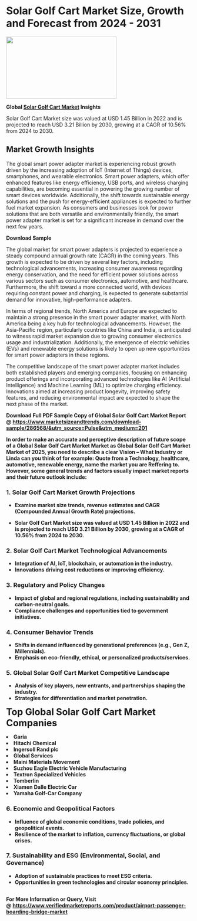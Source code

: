 <H1>Solar Golf Cart Market Size, Growth and Forecast from 2024 - 2031</H1><img class="aligncenter size-medium wp-image-584254" src="https://thirdeyenews.in/wp-content/uploads/2024/09/Global-Market-Research-300x168.jpeg" alt="" width="300" height="168" /><p><strong>Global&nbsp;<a href="https://www.marketsizeandtrends.com/download-sample/286568/&amp;utm_source=Pulse&amp;utm_medium=201">Solar Golf Cart Market</a> Insights</strong></p><p>Solar Golf Cart Market size was valued at USD 1.45 Billion in 2022 and is projected to reach USD 3.21 Billion by 2030, growing at a CAGR of 10.56% from 2024 to 2030.</p><p><h2>Market Growth Insights</h2> <p>The global smart power adapter market is experiencing robust growth driven by the increasing adoption of IoT (Internet of Things) devices, smartphones, and wearable electronics. Smart power adapters, which offer enhanced features like energy efficiency, USB ports, and wireless charging capabilities, are becoming essential in powering the growing number of smart devices worldwide. Additionally, the shift towards sustainable energy solutions and the push for energy-efficient appliances is expected to further fuel market expansion. As consumers and businesses look for power solutions that are both versatile and environmentally friendly, the smart power adapter market is set for a significant increase in demand over the next few years.</p> <p><strong>Download Sample</strong></p> <p>The global market for smart power adapters is projected to experience a steady compound annual growth rate (CAGR) in the coming years. This growth is expected to be driven by several key factors, including technological advancements, increasing consumer awareness regarding energy conservation, and the need for efficient power solutions across various sectors such as consumer electronics, automotive, and healthcare. Furthermore, the shift toward a more connected world, with devices requiring constant power and charging, is expected to generate substantial demand for innovative, high-performance adapters.</p> <p>In terms of regional trends, North America and Europe are expected to maintain a strong presence in the smart power adapter market, with North America being a key hub for technological advancements. However, the Asia-Pacific region, particularly countries like China and India, is anticipated to witness rapid market expansion due to growing consumer electronics usage and industrialization. Additionally, the emergence of electric vehicles (EVs) and renewable energy solutions is likely to open up new opportunities for smart power adapters in these regions.</p> <p>The competitive landscape of the smart power adapter market includes both established players and emerging companies, focusing on enhancing product offerings and incorporating advanced technologies like AI (Artificial Intelligence) and Machine Learning (ML) to optimize charging efficiency. Innovations aimed at increasing product longevity, improving safety features, and reducing environmental impact are expected to shape the next phase of the market.</p> <p><strong></p><p><span class=""><strong>Download Full PDF Sample Copy of Global Solar Golf Cart Market Report</strong> @ <a href="https://www.marketsizeandtrends.com/download-sample/286568/&amp;utm_source=Pulse&amp;utm_medium=201" target="_blank">https://www.marketsizeandtrends.com/download-sample/286568/&amp;utm_source=Pulse&amp;utm_medium=201</a></span></p><p>In order to make an accurate and perceptive description of future scope of a Global&nbsp;Solar Golf Cart Market Market as Global&nbsp;Solar Golf Cart Market Market of 2025, you need to describe a clear Vision &ndash; What Industry or Linda can you think of for example: Quote from a Technology, healthcare, automotive, renewable energy, name the market you are Reffering to. However, some general trends and factors usually impact market reports and their future outlook include:</p><h3>1.&nbsp;<strong>Solar Golf Cart Market Growth Projections</strong></h3><ul><li>Examine market size trends, revenue estimates and CAGR (Compounded Annual Growth Rate) projections.</li><li><p>Solar Golf Cart Market size was valued at USD 1.45 Billion in 2022 and is projected to reach USD 3.21 Billion by 2030, growing at a CAGR of 10.56% from 2024 to 2030.</p></li></ul><h3>2.&nbsp;<strong>Solar Golf Cart Market Technological Advancements</strong></h3><ul><li>Integration of AI, IoT, blockchain, or automation in the industry.</li><li>Innovations driving cost reductions or improving efficiency.</li></ul><h3>3.&nbsp;<strong>Regulatory and Policy Changes</strong></h3><ul><li>Impact of global and regional regulations, including sustainability and carbon-neutral goals.</li><li>Compliance challenges and opportunities tied to government initiatives.</li></ul><h3>4.&nbsp;<strong>Consumer Behavior Trends</strong></h3><ul><li>Shifts in demand influenced by generational preferences (e.g., Gen Z, Millennials).</li><li>Emphasis on eco-friendly, ethical, or personalized products/services.</li></ul><h3>5.&nbsp;<strong>Global Solar Golf Cart Market Competitive Landscape</strong></h3><ul><li>Analysis of key players, new entrants, and partnerships shaping the industry.</li><li>Strategies for differentiation and market penetration.</li></ul><p data-pm-slice="1 1 []"><span style="color: inherit; font-family: inherit; font-size: 25px;">Top Global Solar Golf Cart Market Companies</span></p><div class="" data-test-id=""><p><li>Garia</li><li> Hitachi Chemical</li><li> Ingersoll Rand plc</li><li> Global Services</li><li> Maini Materials Movement</li><li> Suzhou Eagle Electric Vehicle Manufacturing</li><li> Textron Specialized Vehicles</li><li> Tomberlin</li><li> Xiamen Dalle Electric Car</li><li> Yamaha Golf-Car Company</li></p></div><h3>6.&nbsp;<strong>Economic and Geopolitical Factors</strong></h3><ul><li>Influence of global economic conditions, trade policies, and geopolitical events.</li><li>Resilience of the market to inflation, currency fluctuations, or global crises.</li></ul><h3>7.&nbsp;<strong>Sustainability and ESG (Environmental, Social, and Governance)</strong></h3><ul><li>Adoption of sustainable practices to meet ESG criteria.</li><li>Opportunities in green technologies and circular economy principles.</li></ul><h2><strong style="font-size: 14px;">For More Information or Query, Visit @&nbsp;</strong><a style="background-color: #ffffff; font-size: 14px;" href="https://www.marketsizeandtrends.com/report/solar-golf-cart-market/" target="_blank">https://www.verifiedmarketreports.com/product/airport-passenger-boarding-bridge-market</a></h2>
